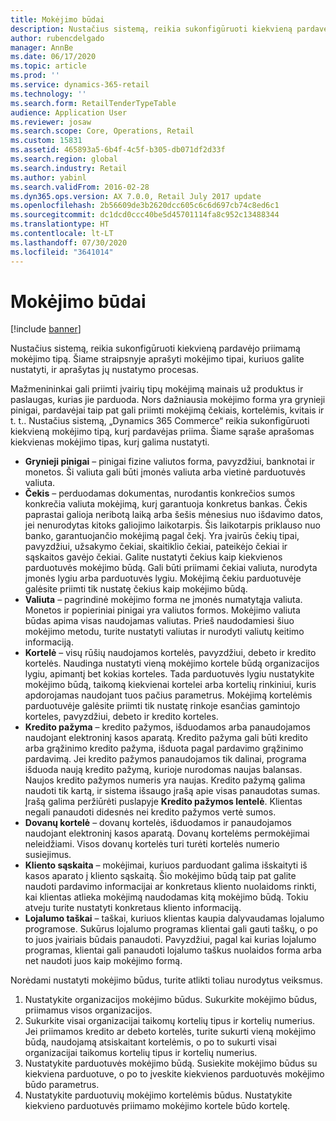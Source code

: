 ```yaml
---
title: Mokėjimo būdai
description: Nustačius sistemą, reikia sukonfigūruoti kiekvieną pardavėjo priimamą mokėjimo tipą. Šiame straipsnyje aprašyti mokėjimo tipai, kuriuos galite nustatyti, ir aprašytas jų nustatymo procesas.
author: rubencdelgado
manager: AnnBe
ms.date: 06/17/2020
ms.topic: article
ms.prod: ''
ms.service: dynamics-365-retail
ms.technology: ''
ms.search.form: RetailTenderTypeTable
audience: Application User
ms.reviewer: josaw
ms.search.scope: Core, Operations, Retail
ms.custom: 15831
ms.assetid: 465893a5-6b4f-4c5f-b305-db071df2d33f
ms.search.region: global
ms.search.industry: Retail
ms.author: yabinl
ms.search.validFrom: 2016-02-28
ms.dyn365.ops.version: AX 7.0.0, Retail July 2017 update
ms.openlocfilehash: 2b56609de3b2620dcc605c6c6d697cb74c8ed6c1
ms.sourcegitcommit: dc1dcd0ccc40be5d45701114fa8c952c13488344
ms.translationtype: HT
ms.contentlocale: lt-LT
ms.lasthandoff: 07/30/2020
ms.locfileid: "3641014"
---
```

# <a name="payment-methods"></a>Mokėjimo būdai

[!include [banner](includes/banner.md)]

Nustačius sistemą, reikia sukonfigūruoti kiekvieną pardavėjo priimamą mokėjimo tipą. Šiame straipsnyje aprašyti mokėjimo tipai, kuriuos galite nustatyti, ir aprašytas jų nustatymo procesas.

Mažmenininkai gali priimti įvairių tipų mokėjimą mainais už produktus ir paslaugas, kurias jie parduoda. Nors dažniausia mokėjimo forma yra grynieji pinigai, pardavėjai taip pat gali priimti mokėjimą čekiais, kortelėmis, kvitais ir t. t.. Nustačius sistemą, „Dynamics 365 Commerce“ reikia sukonfigūruoti kiekvieną mokėjimo tipą, kurį pardavėjas priima. Šiame sąraše aprašomas kiekvienas mokėjimo tipas, kurį galima nustatyti.

- **Grynieji pinigai** – pinigai fizine valiutos forma, pavyzdžiui, banknotai ir monetos. Ši valiuta gali būti įmonės valiuta arba vietinė parduotuvės valiuta.
- **Čekis** – perduodamas dokumentas, nurodantis konkrečios sumos konkrečia valiuta mokėjimą, kurį garantuoja konkretus bankas. Čekis paprastai galioja neribotą laiką arba šešis mėnesius nuo išdavimo datos, jei nenurodytas kitoks galiojimo laikotarpis. Šis laikotarpis priklauso nuo banko, garantuojančio mokėjimą pagal čekį. Yra įvairūs čekių tipai, pavyzdžiui, užsakymo čekiai, skaitiklio čekiai, pateikėjo čekiai ir sąskaitos gavėjo čekiai. Galite nustatyti čekius kaip kiekvienos parduotuvės mokėjimo būdą. Gali būti priimami čekiai valiuta, nurodyta įmonės lygiu arba parduotuvės lygiu. Mokėjimą čekiu parduotuvėje galėsite priimti tik nustatę čekius kaip mokėjimo būdą.
- **Valiuta** – pagrindinė mokėjimo forma ne įmonės numatytąja valiuta. Monetos ir popieriniai pinigai yra valiutos formos. Mokėjimo valiuta būdas apima visas naudojamas valiutas. Prieš naudodamiesi šiuo mokėjimo metodu, turite nustatyti valiutas ir nurodyti valiutų keitimo informaciją.
- **Kortelė** – visų rūšių naudojamos kortelės, pavyzdžiui, debeto ir kredito kortelės. Naudinga nustatyti vieną mokėjimo kortele būdą organizacijos lygiu, apimantį bet kokias korteles. Tada parduotuvės lygiu nustatykite mokėjimo būdą, taikomą kiekvienai kortelei arba kortelių rinkiniui, kuris apdorojamas naudojant tuos pačius parametrus. Mokėjimą kortelėmis parduotuvėje galėsite priimti tik nustatę rinkoje esančias gamintojo korteles, pavyzdžiui, debeto ir kredito korteles.
- **Kredito pažyma** – kredito pažymos, išduodamos arba panaudojamos naudojant elektroninį kasos aparatą. Kredito pažyma gali būti kredito arba grąžinimo kredito pažyma, išduota pagal pardavimo grąžinimo pardavimą. Jei kredito pažymos panaudojamos tik dalinai, programa išduoda naują kredito pažymą, kurioje nurodomas naujas balansas. Naujos kredito pažymos numeris yra naujas. Kredito pažymą galima naudoti tik kartą, ir sistema išsaugo įrašą apie visas panaudotas sumas. Įrašą galima peržiūrėti puslapyje **Kredito pažymos lentelė**. Klientas negali panaudoti didesnės nei kredito pažymos vertė sumos.
- **Dovanų kortelė** – dovanų kortelės, išduodamos ir panaudojamos naudojant elektroninį kasos aparatą. Dovanų kortelėms permokėjimai neleidžiami. Visos dovanų kortelės turi turėti kortelės numerio susiejimus. 
- **Kliento sąskaita** – mokėjimai, kuriuos parduodant galima išskaityti iš kasos aparato į kliento sąskaitą. Šio mokėjimo būdą taip pat galite naudoti pardavimo informacijai ar konkretaus kliento nuolaidoms rinkti, kai klientas atlieka mokėjimą naudodamas kitą mokėjimo būdą. Tokiu atveju turite nustatyti konkretaus kliento informaciją.
- **Lojalumo taškai** – taškai, kuriuos klientas kaupia dalyvaudamas lojalumo programose. Sukūrus lojalumo programas klientai gali gauti taškų, o po to juos įvairiais būdais panaudoti. Pavyzdžiui, pagal kai kurias lojalumo programas, klientai gali panaudoti lojalumo taškus nuolaidos forma arba net naudoti juos kaip mokėjimo formą.

Norėdami nustatyti mokėjimo būdus, turite atlikti toliau nurodytus veiksmus.

1. Nustatykite organizacijos mokėjimo būdus. Sukurkite mokėjimo būdus, priimamus visos organizacijos.
2. Sukurkite visai organizacijai taikomų kortelių tipus ir kortelių numerius. Jei priimamos kredito ar debeto kortelės, turite sukurti vieną mokėjimo būdą, naudojamą atsiskaitant kortelėmis, o po to sukurti visai organizacijai taikomus kortelių tipus ir kortelių numerius.
3. Nustatykite parduotuvės mokėjimo būdą. Susiekite mokėjimo būdus su kiekviena parduotuve, o po to įveskite kiekvienos parduotuvės mokėjimo būdo parametrus.
4. Nustatykite parduotuvių mokėjimo kortelėmis būdus. Nustatykite kiekvieno parduotuvės priimamo mokėjimo kortele būdo kortelę.
